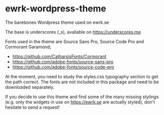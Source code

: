 # ewrk-wordpress-theme
The barebones Wordpress theme used on ewrk.se

The base is underscores (\_s), avaliable on https://underscores.me

Fonts used in the theme are Source Sans Pro, Source Code Pro and Cormorant Garamond;
* https://github.com/CatharsisFonts/Cormorant
* https://github.com/adobe-fonts/source-sans-pro
* https://github.com/adobe-fonts/source-code-pro

At the moment, you need to study the styles.css typography section to get the path correct. The fonts are not included in this package and need to be downloaded separately.

If you decide to use this theme and find some of the many missing stylings (e.g. only the widgets in use on https://ewrk.se are actually styled), don't hesitate to send a request!
